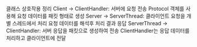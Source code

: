 클래스 상호작용 정리
Client → ClientHandler: 서버에 요청 전송
Protocol 객체를 사용해 요청 데이터를 패킷 형태로 생성
Server → ServerThread: 클라이언트 요청을 개별 스레드에서 처리
요청 데이터를 해석후 처리 결과 응답
ServerThread → ClientHandler: 서버 응답을 패킷으로 생성하여 전송
ClientHandler는 응답 데이터를 처리하고 클라이언트에 전달
